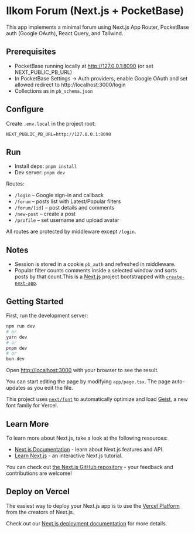 # Ilkom Forum (Next.js + PocketBase)

This app implements a minimal forum using Next.js App Router, PocketBase auth (Google OAuth), React Query, and Tailwind.

## Prerequisites

- PocketBase running locally at http://127.0.0.1:8090 (or set NEXT_PUBLIC_PB_URL)
- In PocketBase Settings → Auth providers, enable Google OAuth and set allowed redirect to http://localhost:3000/login
- Collections as in `pb_schema.json`

## Configure

Create `.env.local` in the project root:

```
NEXT_PUBLIC_PB_URL=http://127.0.0.1:8090
```

## Run

- Install deps: `pnpm install`
- Dev server: `pnpm dev`

Routes:

- `/login` – Google sign-in and callback
- `/forum` – posts list with Latest/Popular filters
- `/forum/[id]` – post details and comments
- `/new-post` – create a post
- `/profile` – set username and upload avatar

All routes are protected by middleware except `/login`.

## Notes

- Session is stored in a cookie `pb_auth` and refreshed in middleware.
- Popular filter counts comments inside a selected window and sorts posts by that count.This is a [Next.js](https://nextjs.org) project bootstrapped with [`create-next-app`](https://nextjs.org/docs/app/api-reference/cli/create-next-app).

## Getting Started

First, run the development server:

```bash
npm run dev
# or
yarn dev
# or
pnpm dev
# or
bun dev
```

Open [http://localhost:3000](http://localhost:3000) with your browser to see the result.

You can start editing the page by modifying `app/page.tsx`. The page auto-updates as you edit the file.

This project uses [`next/font`](https://nextjs.org/docs/app/building-your-application/optimizing/fonts) to automatically optimize and load [Geist](https://vercel.com/font), a new font family for Vercel.

## Learn More

To learn more about Next.js, take a look at the following resources:

- [Next.js Documentation](https://nextjs.org/docs) - learn about Next.js features and API.
- [Learn Next.js](https://nextjs.org/learn) - an interactive Next.js tutorial.

You can check out [the Next.js GitHub repository](https://github.com/vercel/next.js) - your feedback and contributions are welcome!

## Deploy on Vercel

The easiest way to deploy your Next.js app is to use the [Vercel Platform](https://vercel.com/new?utm_medium=default-template&filter=next.js&utm_source=create-next-app&utm_campaign=create-next-app-readme) from the creators of Next.js.

Check out our [Next.js deployment documentation](https://nextjs.org/docs/app/building-your-application/deploying) for more details.
